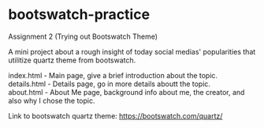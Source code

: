 # bootswatch-practice
Assignment 2 (Trying out Bootswatch Theme)

A mini project about a rough insight of today social medias' popularities that utilitize quartz theme from bootswatch.

index.html - Main page, give a brief introduction about the topic. <br>
details.html - Details page, go in more details aboutt the topic. <br>
about.html - About Me page, background info about me, the creator, and also why I chose the topic. <br>

Link to bootswatch quartz theme: https://bootswatch.com/quartz/